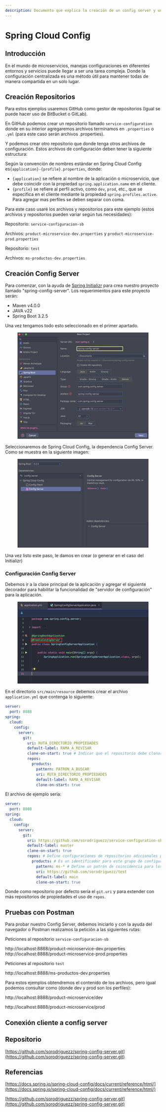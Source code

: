 ```yaml
---
description: Documento que explica la creación de un config server y un config client.
---
```


# Spring Cloud Config

## Introducción

En el mundo de microservicios, manejas configuraciones en diferentes entornos y servicios puede llegar a ser una tarea compleja. Donde la configuración centralizada es una método útil para mantener todas de manera compartida en un solo lugar.

## Creación Repositorios

Para estos ejemplos usaremos GitHub como gestor de repositorios (Igual se puede hacer uso de BitBucket o GitLab).

En GitHub podemos crear un repositorio llamado `service-configuration`  donde en su interior agregaremos archivos terminamos en `.properties` o `.yml` (para este caso serán archivos .properties).

Y podemos crear otro repositorio que donde tenga otros archivos de configuración. Estos archivos de configuración deben tener la siguiente estructura:

Según la convención de nombres estándar en Spring Cloud Config es`{application}-{profile}.properties`, donde:

* `{application}` se refiere al nombre de la aplicación o microservicio, que debe coincidir con la propiedad `spring.application.name` en el cliente.
* `{profile}` se refiere al perfil activo, como `dev`, `prod`, etc., que se especifica en el cliente mediante la propiedad `spring.profiles.active`.  Para agregar mas perfiles se deben separar con coma.

Para este caso usaré los archivos y repositorios para este ejemplo (estos archivos y repositorios pueden variar según tus necesidades):



Repositorio: `service-configuracion-sb`

Archivos: `product-microservice-dev.properties` y `product-microservice-prod.properties`



Repositorio: `test`

Archivos: `ms-productos-dev.properties`

## Creación Config Server

Para comenzar, con la ayuda de [Spring Initializr](https://start.spring.io/) para crea nuestro proyecto llamado "spring-config-server". Los requerimientos para este proyecto serán:

* Maven v4.0.0
* JAVA v22
* Spring Boot 3.2.5

Una vez tengamos todo esto seleccionado en el primer apartado.

<figure><img src="../.gitbook/assets/image (19).png" alt=""><figcaption></figcaption></figure>

Seleccionaremos de Spring Cloud Config, la dependencia Config Server. Como se muestra en la siguiente imagen:

<figure><img src="../.gitbook/assets/image (20).png" alt=""><figcaption></figcaption></figure>

Una vez listo este paso, le damos en crear (o generar en el caso del Initializr)

### Configuración Config Server

Debemos ir a la clase principal de la aplicación y agregar el siguiente decorador para habilitar la funcionalidad de "servidor de configuración" para la aplicación.

<figure><img src="../.gitbook/assets/image (21).png" alt=""><figcaption></figcaption></figure>

En el directorio `src/main/resource` debemos crear el archivo `application.yml` que contenga lo siguiente:

```yaml
server:
  port: 8888
spring:
  cloud:
    config:
      server:
        git:
          uri: RUTA_DIRECTORIO_PROPIEDADES
          default-label: RAMA_A_REVISAR
          clone-on-start: true # Indicar que el repositorio debe clonarse al inicio (no a pedido). Generalmente conduce a un inicio más lento pero a una primera consulta más rápida.
          repos:
            products:
              pattern: PATRON_A_BUSCAR
              uri: RUTA_DIRECTORIO_PROPIEDADES
              default-label: RAMA_A_REVISAR
              clone-on-start: true
```

El archivo de ejemplo sería:

```yaml
server:
  port: 8888
spring:
  cloud:
    config:
      server:
        git:
          uri: https://github.com/sorodriguezz/service-configuration-sb
          default-label: master
          clone-on-start: true
          repos: # Define configuraciones de repositorios adicionales para aplicaciones específicas basadas en patrones de nombres.
            products: # Es un identificador para este grupo de configuraciones; este nombre es sólo para uso interno y no afecta a la funcionalidad.
              pattern: ms-* # Define un patrón de coincidencia para los nombres de las aplicaciones. Cualquier aplicación cuyo nombre comience con ms- utilizará este repositorio en lugar del definido en la raíz del uri.
              uri: https://github.com/sorodriguezz/test
              default-label: main
              clone-on-start: true
```

Donde como repositorio por defecto sería el `git.uri` y para extender con más repositorios de propiedades el uso de `repos`.&#x20;

## Pruebas con Postman

Para probar nuestro Config Server, debemos iniciarlo y con la ayuda del navegador o Postman realizamos la petición a las siguientes rutas:



Peticiones al repositorio `service-configuracion-sb`

http://localhost:8888/product-microservice-dev.properties\
http://localhost:8888/product-microservice-prod.properties



Peticiones al repositorio `test`

http://localhost:8888/ms-productos-dev.properties



Para estos ejemplos obtendremos el contenido de los archivos, pero igual podemos consultar como (donde dev y prod son los perfiles):

http://localhost:8888/product-microservice/dev

http://localhost:8888/product-microservice/prod

## Conexión cliente a config server



## Repositorio

[https://github.com/sorodriguezz/spring-config-server.git](https://github.com/sorodriguezz/spring-config-server.git)

## Referencias

[https://docs.spring.io/spring-cloud-config/docs/current/reference/html/](https://docs.spring.io/spring-cloud-config/docs/current/reference/html/)

[https://github.com/sorodriguezz/spring-config-server.git](https://github.com/sorodriguezz/spring-config-server.git)

